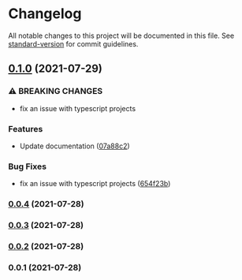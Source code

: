 # Changelog

All notable changes to this project will be documented in this file. See [standard-version](https://github.com/conventional-changelog/standard-version) for commit guidelines.

## [0.1.0](https://github.com/suprcrew/project-configs/compare/v0.0.4...v0.1.0) (2021-07-29)


### ⚠ BREAKING CHANGES

* fix an issue with typescript projects

### Features

* Update documentation ([07a88c2](https://github.com/suprcrew/project-configs/commit/07a88c2c9c3a0064bbb68bac4034613cbcce28cf))


### Bug Fixes

* fix an issue with typescript projects ([654f23b](https://github.com/suprcrew/project-configs/commit/654f23b9b9ec2dfd5ca2297156bbff59d072cca0))

### [0.0.4](https://github.com/suprcrew/project-configs/compare/v0.0.3...v0.0.4) (2021-07-28)

### [0.0.3](https://github.com/suprcrew/project-configs/compare/v0.0.2...v0.0.3) (2021-07-28)

### [0.0.2](https://github.com/suprcrew/project-configs/compare/v0.0.1...v0.0.2) (2021-07-28)

### 0.0.1 (2021-07-28)
